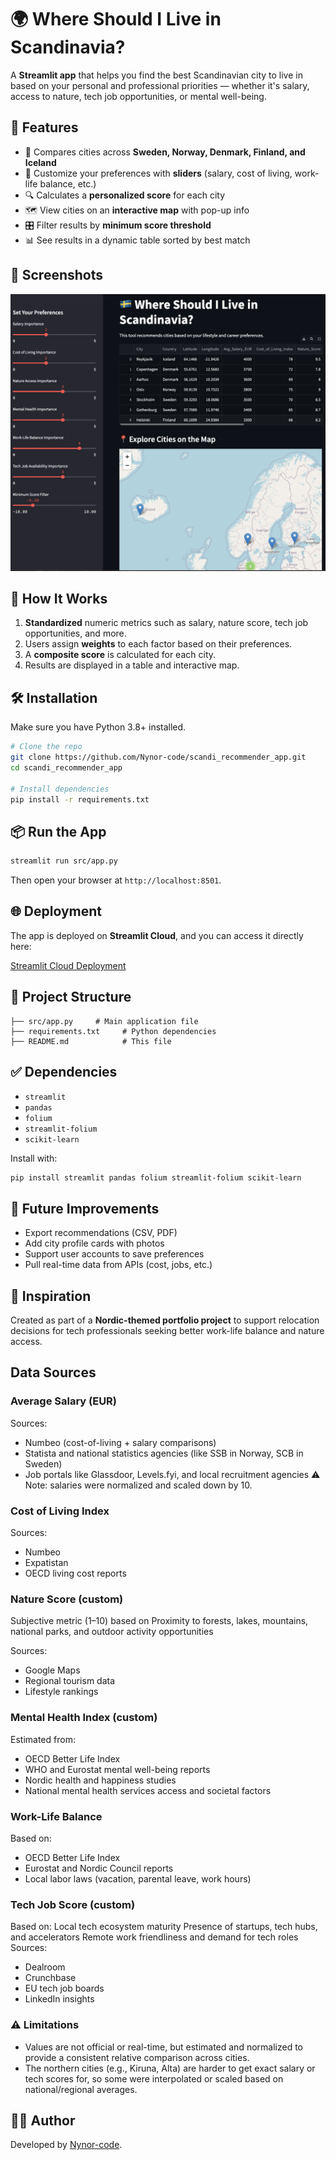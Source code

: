 
# 🌍 Where Should I Live in Scandinavia?

A **Streamlit app** that helps you find the best Scandinavian city to live in based on your personal and professional priorities — whether it's salary, access to nature, tech job opportunities, or mental well-being.

## 🚀 Features

- 🌆 Compares cities across **Sweden, Norway, Denmark, Finland, and Iceland**
- 🎯 Customize your preferences with **sliders** (salary, cost of living, work-life balance, etc.)
- 🔍 Calculates a **personalized score** for each city
- 🗺️ View cities on an **interactive map** with pop-up info
- 🎛️ Filter results by **minimum score threshold**
- 📊 See results in a dynamic table sorted by best match

## 📸 Screenshots

![App Screenshot](./images/app_screen.png)

## 🧠 How It Works

1. **Standardized** numeric metrics such as salary, nature score, tech job opportunities, and more.
2. Users assign **weights** to each factor based on their preferences.
3. A **composite score** is calculated for each city.
4. Results are displayed in a table and interactive map.

## 🛠️ Installation

Make sure you have Python 3.8+ installed.

```bash
# Clone the repo
git clone https://github.com/Nynor-code/scandi_recommender_app.git
cd scandi_recommender_app

# Install dependencies
pip install -r requirements.txt
```

## 📦 Run the App

```bash
streamlit run src/app.py
```

Then open your browser at `http://localhost:8501`.

## 🌐 Deployment

The app is deployed on **Streamlit Cloud**, and you can access it directly here:

[Streamlit Cloud Deployment](https://scandi-recommender-565982217619.europe-west1.run.app/)

## 📁 Project Structure

```
├── src/app.py     # Main application file
├── requirements.txt     # Python dependencies
├── README.md            # This file
```

## ✅ Dependencies

- `streamlit`
- `pandas`
- `folium`
- `streamlit-folium`
- `scikit-learn`

Install with:
```bash
pip install streamlit pandas folium streamlit-folium scikit-learn
```

## 🌱 Future Improvements

- Export recommendations (CSV, PDF)
- Add city profile cards with photos
- Support user accounts to save preferences
- Pull real-time data from APIs (cost, jobs, etc.)

## 📍 Inspiration

Created as part of a **Nordic-themed portfolio project** to support relocation decisions for tech professionals seeking better work-life balance and nature access.

## Data Sources

### Average Salary (EUR)
Sources:
* Numbeo (cost-of-living + salary comparisons)
* Statista and national statistics agencies (like SSB in Norway, SCB in Sweden)
* Job portals like Glassdoor, Levels.fyi, and local recruitment agencies
⚠ Note: salaries were normalized and scaled down by 10.

### Cost of Living Index
Sources:
* Numbeo
* Expatistan
* OECD living cost reports

### Nature Score (custom)
Subjective metric (1–10) based on Proximity to forests, lakes, mountains, national parks, and outdoor activity opportunities

Sources: 
* Google Maps
* Regional tourism data 
* Lifestyle rankings

### Mental Health Index (custom)
Estimated from:
* OECD Better Life Index
* WHO and Eurostat mental well-being reports
* Nordic health and happiness studies
* National mental health services access and societal factors

### Work-Life Balance
Based on:
* OECD Better Life Index
* Eurostat and Nordic Council reports
* Local labor laws (vacation, parental leave, work hours)

### Tech Job Score (custom)
Based on:
Local tech ecosystem maturity
Presence of startups, tech hubs, and accelerators
Remote work friendliness and demand for tech roles
Sources: 
* Dealroom
* Crunchbase
* EU tech job boards
* LinkedIn insights

### ⚠ Limitations
* Values are not official or real-time, but estimated and normalized to provide a consistent relative comparison across cities.
* The northern cities (e.g., Kiruna, Alta) are harder to get exact salary or tech scores for, so some were interpolated or scaled based on national/regional averages.

## 🧑‍💻 Author

Developed by [Nynor-code](https://github.com/Nynor-code).
